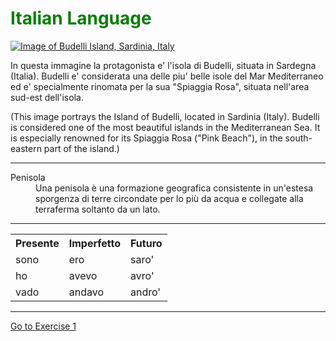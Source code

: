 <h1 style="color:green;">Italian Language</h1>

 <p>
   <a href="https://upload.wikimedia.org/wikipedia/commons/0/08/Spiaggia_rosa%2C_isola_di_budelli%2C_sardegna.jpg" 
 title="Budelli Island">
     
 <img class="imgLeft"
 src="https://upload.wikimedia.org/wikipedia/commons/0/08/Spiaggia_rosa%2C_isola_di_budelli%2C_sardegna.jpg" alt="Image of   Budelli Island, Sardinia, Italy">
 
 </a>

<p lang="it"> In questa immagine la protagonista e' l'isola di Budelli, situata in Sardegna (Italia). Budelli e' considerata una delle piu' belle isole del Mar Mediterraneo ed e' specialmente rinomata per la sua "Spiaggia Rosa", situata nell'area sud-est dell'isola. </p>

<p lang="en">(This image portrays the Island of Budelli, located in Sardinia (Italy). Budelli is considered one of the most beautiful islands in the Mediterranean Sea. It is especially renowned for its Spiaggia Rosa ("Pink Beach"), in the south-eastern part of the island.) </p> 
 
 <p style="clear:both;"></p>
 
 <hr>
 


<dl>
  <dt>Penisola</dt>
  <dd>Una penisola è una formazione geografica consistente in un'estesa sporgenza di terre circondate per lo più da acqua e collegate alla terraferma soltanto da un lato.</dd>
  

  <hr>
  
<p>
  <table lang="it">
  <tr> <th>Presente</th> <th>Imperfetto</th> <th> Futuro</th> </tr>
  <tr><td>sono</td><td>ero</td><td>saro'</td></tr>
  <tr><td>ho</td><td>avevo</td><td>avro'</td></tr>
  <tr><td>vado</td><td>andavo</td><td>andro'</td></tr>
  </table>
</p>

  <hr>


<p>
<a style="float:right:" href="practice.html" class="btn2">Go to Exercise 1</a>
</p>
<div style="clear.both;"> </div>
